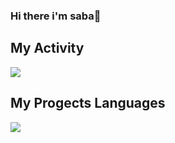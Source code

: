 ### Hi there i'm saba👋
## My Activity
<img src="https://github-readme-stats.vercel.app/api?username=sabaf222&show_icons=true&theme=radical"/>

## My Progects Languages
 <img src="https://github-readme-stats.vercel.app/api/top-langs/?username=sabaf222"/>

